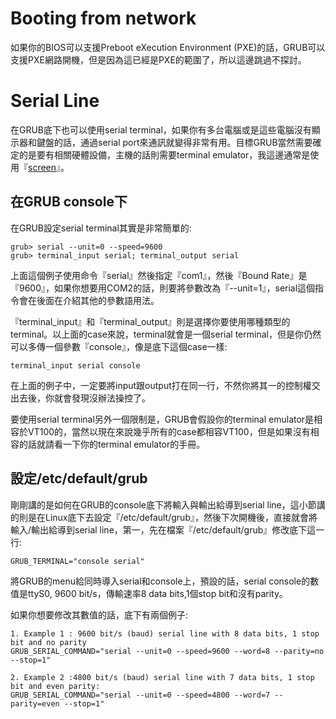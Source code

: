 # Booting from network
如果你的BIOS可以支援Preboot eXecution Environment (PXE)的話，GRUB可以支援PXE網路開機，但是因為這已經是PXE的範圍了，所以這邊跳過不探討。

# Serial Line
在GRUB底下也可以使用serial terminal，如果你有多台電腦或是這些電腦沒有顯示器和鍵盤的話，通過serial port來通訊就變得非常有用。目標GRUB當然需要確定的是要有相關硬體設備，主機的話則需要terminal emulator，我這邊通常是使用『[screen](https://www.gnu.org/software/screen/manual/screen.html)』。

## 在GRUB console下
在GRUB設定serial terminal其實是非常簡單的:
```
grub> serial --unit=0 --speed=9600
grub> terminal_input serial; terminal_output serial
```
上面這個例子使用命令『serial』然後指定『com1』，然後『Bound Rate』是『9600』，如果你想要用COM2的話，則要將參數改為『--unit=1』，serial這個指令會在後面在介紹其他的參數語用法。

『terminal_input』和『terminal_output』則是選擇你要使用哪種類型的terminal。以上面的case來說，terminal就會是一個serial terminal，但是你仍然可以多傳一個參數『console』，像是底下這個case一樣:

```
terminal_input serial console
```
在上面的例子中，一定要將input跟output打在同一行，不然你將其一的控制權交出去後，你就會發現沒辦法操控了。

要使用serial terminal另外一個限制是，GRUB會假設你的terminal emulator是相容於VT100的，當然以現在來說幾乎所有的case都相容VT100，但是如果沒有相容的話就請看一下你的terminal emulator的手冊。

## 設定/etc/default/grub
剛剛講的是如何在GRUB的console底下將輸入與輸出給導到serial line，這小節講的則是在Linux底下去設定『/etc/default/grub』，然後下次開機後，直接就會將輸入/輸出給導到serial line，第一，先在檔案『/etc/default/grub』修改底下這一行:
```
GRUB_TERMINAL="console serial" 
```
將GRUB的menu給同時導入serial和console上，預設的話，serial console的數值是ttyS0, 9600 bit/s，傳輸速率8 data bits,1個stop bit和沒有parity。

如果你想要修改其數值的話，底下有兩個例子:

```
1. Example 1 : 9600 bit/s (baud) serial line with 8 data bits, 1 stop bit and no parity
GRUB_SERIAL_COMMAND="serial --unit=0 --speed=9600 --word=8 --parity=no --stop=1"

2. Example 2 :4800 bit/s (baud) serial line with 7 data bits, 1 stop bit and even parity:
GRUB_SERIAL_COMMAND="serial --unit=0 --speed=4800 --word=7 --parity=even --stop=1"
```



